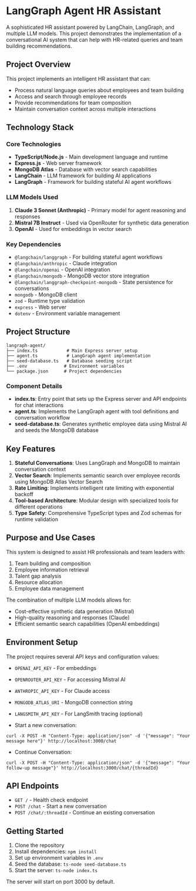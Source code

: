 # LangGraph Agent HR Assistant

A sophisticated HR assistant powered by LangChain, LangGraph, and multiple LLM models. This project demonstrates the implementation of a conversational AI system that can help with HR-related queries and team building recommendations.

## Project Overview

This project implements an intelligent HR assistant that can:
- Process natural language queries about employees and team building
- Access and search through employee records
- Provide recommendations for team composition
- Maintain conversation context across multiple interactions

## Technology Stack

### Core Technologies
- **TypeScript/Node.js** - Main development language and runtime
- **Express.js** - Web server framework
- **MongoDB Atlas** - Database with vector search capabilities
- **LangChain** - LLM framework for building AI applications
- **LangGraph** - Framework for building stateful AI agent workflows

### LLM Models Used
1. **Claude 3 Sonnet (Anthropic)** - Primary model for agent reasoning and responses
2. **Mistral 7B Instruct** - Used via OpenRouter for synthetic data generation
3. **OpenAI** - Used for embeddings in vector search

### Key Dependencies
- `@langchain/langgraph` - For building stateful agent workflows
- `@langchain/anthropic` - Claude integration
- `@langchain/openai` - OpenAI integration
- `@langchain/mongodb` - MongoDB vector store integration
- `@langchain/langgraph-checkpoint-mongodb` - State persistence for conversations
- `mongodb` - MongoDB client
- `zod` - Runtime type validation
- `express` - Web server
- `dotenv` - Environment variable management

## Project Structure

```
langraph-agent/
├── index.ts           # Main Express server setup
├── agent.ts           # LangGraph agent implementation
├── seed-database.ts   # Database seeding script
├── .env              # Environment variables
└── package.json      # Project dependencies
```

### Component Details

- **index.ts**: Entry point that sets up the Express server and API endpoints for chat interactions
- **agent.ts**: Implements the LangGraph agent with tool definitions and conversation workflow
- **seed-database.ts**: Generates synthetic employee data using Mistral AI and seeds the MongoDB database

## Key Features

1. **Stateful Conversations**: Uses LangGraph and MongoDB to maintain conversation context
2. **Vector Search**: Implements semantic search over employee records using MongoDB Atlas Vector Search
3. **Rate Limiting**: Implements intelligent rate limiting with exponential backoff
4. **Tool-based Architecture**: Modular design with specialized tools for different operations
5. **Type Safety**: Comprehensive TypeScript types and Zod schemas for runtime validation

## Purpose and Use Cases

This system is designed to assist HR professionals and team leaders with:
1. Team building and composition
2. Employee information retrieval
3. Talent gap analysis
4. Resource allocation
5. Employee data management

The combination of multiple LLM models allows for:
- Cost-effective synthetic data generation (Mistral)
- High-quality reasoning and responses (Claude)
- Efficient semantic search capabilities (OpenAI embeddings)

## Environment Setup

The project requires several API keys and configuration values:
- `OPENAI_API_KEY` - For embeddings
- `OPENROUTER_API_KEY` - For accessing Mistral AI
- `ANTHROPIC_API_KEY` - For Claude access
- `MONGODB_ATLAS_URI` - MongoDB connection string
- `LANGSMITH_API_KEY` - For LangSmith tracing (optional)

- Start a new conversation:
```
curl -X POST -H "Content-Type: application/json" -d '{"message": "Your message here"}' http://localhost:3000/chat
```
- Continue Conversation: 
```
curl -X POST -H "Content-Type: application/json" -d '{"message": "Your follow-up message"}' http://localhost:3000/chat/{threadId}
```
## API Endpoints

- `GET /` - Health check endpoint
- `POST /chat` - Start a new conversation
- `POST /chat/:threadId` - Continue an existing conversation

## Getting Started

1. Clone the repository
2. Install dependencies: `npm install`
3. Set up environment variables in `.env`
4. Seed the database: `ts-node seed-database.ts`
5. Start the server: `ts-node index.ts`

The server will start on port 3000 by default. 